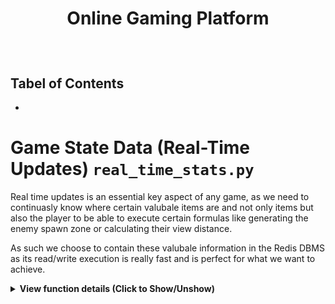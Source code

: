 # <p align='center'>Online Gaming Platform</p>

<br>

## Tabel of Contents
- []()

# Game State Data (Real-Time Updates) `real_time_stats.py`

Real time updates is an essential key aspect of any game, as we need to continuasly know where certain valubale items are and not only items but also the player to be able to execute certain formulas like generating the enemy spawn zone or calculating their view distance.

As such we choose to contain these valubale information in the Redis DBMS as its read/write execution is really fast and is perfect for what we want to achieve.

<details>
<summary><b>View function details (Click to Show/Unshow)</b></summary>

- `def update_player_location(player_id, position):`
    - This method is responsible of updating the player's location (currently we're concerned with x & y position only)
    - Its parameters are:
        - `player_id`: The player's id that we want to update their position.
        - `position`: A dictionary containing the new x & y position.
- `def get_player_location(player_id):`
    - This method is responsible of retrieving the player's location from the redis DBMS
    - Its parameters are:
        - `player_id`: The player's id we want to retrieve their position.
- `def update_game_event(event_id, player_id, event_type, details)`
    - This method is responsible of updating the event's details, which are whom triggered the event, what type of event it is, and extra details on the evnet.
    - Its parameters are:
        - `event_id`: The id of the event we wish to update.
        - `player_id`: The player whom triggered the event update.
        - `event_type`: The type of event which can only at the moment be either `'item_pickup'` or `'enemy_defeated'`.
        - `details`: Extra details about the evnet like the item id that was picked up or the enemy id that was defeated.
- `def get_game_event(event_id):`
    - This method is responsible of retrieving the game event's details
    - Its parameters are:
        - `event_id`: The if of the event we want its details retrieved.
- `def update_world_resource(resource_id, resource,type, quantity, location):`
    - This method is responsible of updating the resource's details.
    - Its parameters are:
        - `resource_id`: The resoruce id we wish to update.
        - `resource_type`: The type of the resource.
        - `quantity`: The quantity of the resource available.
        - `location`: The x & y location of the resource.
- `def get_world_resource(resource_id):`
    - This method is responsible of retrieving the resource details.
    - Its parameters are:
        - `resource_id`: The resource id we want to retrieve it's details.

</details>
